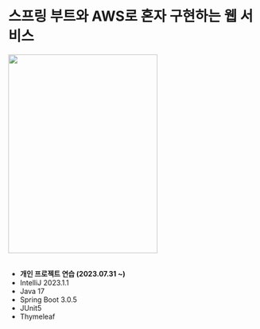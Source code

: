 

# 스프링 부트와 AWS로 혼자 구현하는 웹 서비스

<img src="https://github.com/joooonh/study-springboot-webservice/assets/116352772/bcd31901-4a7f-48e5-b729-7a7b82e2b363.png" width="300" height="400"/>
<br/>
<br/>

- **개인 프로젝트 연습 (2023.07.31 ~)**
- IntelliJ 2023.1.1
- Java 17
- Spring Boot 3.0.5
- JUnit5
- Thymeleaf
